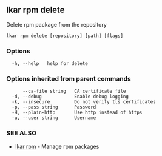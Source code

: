 ## lkar rpm delete

Delete rpm package from the repository

```
lkar rpm delete [repository] [path] [flags]
```

### Options

```
  -h, --help   help for delete
```

### Options inherited from parent commands

```
      --ca-file string   CA certificate file
  -d, --debug            Enable debug logging
  -k, --insecure         Do not verify tls certificates
  -p, --pass string      Password
  -H, --plain-http       Use http instead of https
  -u, --user string      Username
```

### SEE ALSO

* [lkar rpm](lkar_rpm.md)	 - Manage rpm packages

